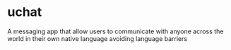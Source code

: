 # uchat
A messaging app that allow users to communicate with anyone across the world in their own native language avoiding language barriers

